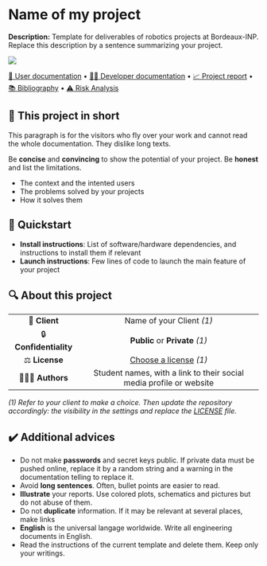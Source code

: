 # Name of my project

**Description:** Template for deliverables of robotics projects at Bordeaux-INP.
Replace this description by a sentence summarizing your project.

<img src="https://via.placeholder.com/900x300.png?text=Picture+or+video+illustrating+the+most+your+project"> 

[📖 User documentation](docs/user) • [👨‍💻 Developer documentation](docs/developer) • [📈 Project report](docs/report) • [📚 Bibliography](docs/bibliography) • [⚠️ Risk Analysis](docs/risk)
  
## 📄 This project in short
This paragraph is for the visitors who fly over your work and cannot read the whole documentation. They dislike long texts.

Be **concise** and **convincing** to show the potential of your project. Be **honest** and list the limitations.  

* The context and the intented users
* The problems solved by your projects
* How it solves them

## 🚀 Quickstart

* **Install instructions**: List of software/hardware dependencies, and instructions to install them if relevant
* **Launch instructions**: Few lines of code to launch the main feature of your project


## 🔍 About this project

|       |        |
|:----------------------------:|:-----------------------------------------------------------------------:|
| 💼 **Client**                |  Name of your Client *(1)*                                              |
| 🔒 **Confidentiality**       | **Public** or **Private** *(1)*                                         |
| ⚖️ **License**               |  [Choose a license](https://choosealicense.com/) *(1)*                  |
| 👨‍👨‍👦 **Authors**               |  Student names, with a link to their social media profile or website    |


*(1) Refer to your client to make a choice. Then update the repository accordingly: the visibility in the settings and replace the [LICENSE](./LICENSE) file.*

## ✔️ Additional advices

* Do not make **passwords** and secret keys public. If private data must be pushed online, replace it by a random string and a warning in the documentation telling to replace it.
* Avoid **long sentences**. Often, bullet points are easier to read.
* **Illustrate** your reports. Use colored plots, schematics and pictures but do not abuse of them.
* Do not **duplicate** information. If it may be relevant at several places, make links
* **English** is the universal langage worldwide. Write all engineering documents in English.
* Read the instructions of the current template and delete them. Keep only your writings.
